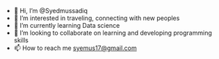 - 👋 Hi, I’m @Syedmussadiq
- 👀 I’m interested in traveling, connecting with new peoples
- 🌱 I’m currently learning Data science 
- 💞️ I’m looking to collaborate on learning and developing programming skills 
- 📫 How to reach me syemus17@gmail.com

<!---
Syedmussadiq/Syedmussadiq is a ✨ special ✨ repository because its `README.md` (this file) appears on your GitHub profile.
You can click the Preview link to take a look at your changes.
--->
